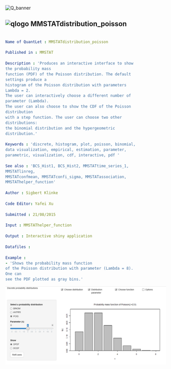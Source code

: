 
![Q_banner](https://github.com/QuantLet/Styleguide-and-Validation-procedure/blob/master/pictures/banner.png)

## ![qlogo](https://github.com/QuantLet/Styleguide-and-Validation-procedure/blob/master/pictures/qloqo.png) **MMSTATdistribution_poisson**

```yaml

Name of QuantLet : MMSTATdistribution_poisson

Published in : MMSTAT

Description : 'Produces an interactive interface to show
the probability mass
function (PDF) of the Poisson distribution. The default
settings produce a
histogram of the Poisson distribution with parameters
Lambda = 2.
The user can interactively choose a different number of
parameter (Lambda).
The user can also choose to show the CDF of the Poisson
distribution
with a step function. The user can choose two other
distributions:
the binomial distribution and the hypergeometric
distribution.'

Keywords : 'discrete, histogram, plot, poisson, binomial,
data visualization, empirical, estimation, parameter,
parametric, visualization, cdf, interactive, pdf '

See also : 'BCS_Hist1, BCS_Hist2, MMSTATtime_series_1,
MMSTATlinreg,
MMSTATconfmean, MMSTATconfi_sigma, MMSTATassociation,
MMSTAThelper_function'

Author : Sigbert Klinke

Code Editor: Yafei Xu

Submitted : 21/08/2015

Input : MMSTAThelper_function

Output : Interactive shiny application

Datafiles :

Example :
- 'Shows the probability mass function
of the Poisson distribution with parameter (Lambda = 8).
One can
see the PDF plotted as gray bins.'
```

![Picture1](MMSTATditribution_poisson.png)


```r

```
